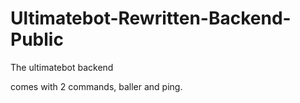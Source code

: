 # Ultimatebot-Rewritten-Backend-Public
 
The ultimatebot backend

comes with 2 commands, baller and ping.
